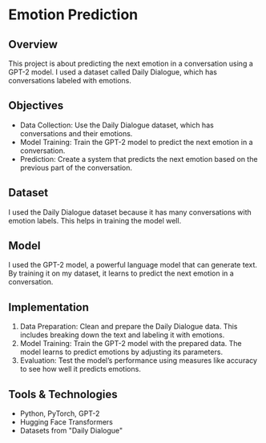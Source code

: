 # Emotion Prediction
## Overview
This project is about predicting the next emotion in a conversation using a GPT-2 model. I used a dataset called Daily Dialogue, which has conversations labeled with emotions.

## Objectives
- Data Collection: Use the Daily Dialogue dataset, which has conversations and their emotions.
- Model Training: Train the GPT-2 model to predict the next emotion in a conversation.
- Prediction: Create a system that predicts the next emotion based on the previous part of the conversation.

## Dataset 
I used the Daily Dialogue dataset because it has many conversations with emotion labels. This helps in training the model well.

## Model
I used the GPT-2 model, a powerful language model that can generate text. By training it on my dataset, it learns to predict the next emotion in a conversation.

## Implementation
1. Data Preparation: Clean and prepare the Daily Dialogue data. This includes breaking down the text and labeling it with emotions.
2. Model Training: Train the GPT-2 model with the prepared data. The model learns to predict emotions by adjusting its parameters.
3. Evaluation: Test the model’s performance using measures like accuracy to see how well it predicts emotions.

## Tools & Technologies
- Python, PyTorch, GPT-2
- Hugging Face Transformers
- Datasets from "Daily Dialogue"
